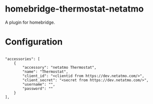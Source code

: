 # homebridge-thermostat-netatmo

A plugin for homebridge.

# Configuration

```

"accessories": [
    {
        "accessory": "netatmo Thermostat",
        "name": "Thermostat",
        "client_id": "<clientid from https://dev.netatmo.com/>",
        "client_secret": "<secret from https://dev.netatmo.com/>",
        "username": "",
        "password": ""
    }
],
